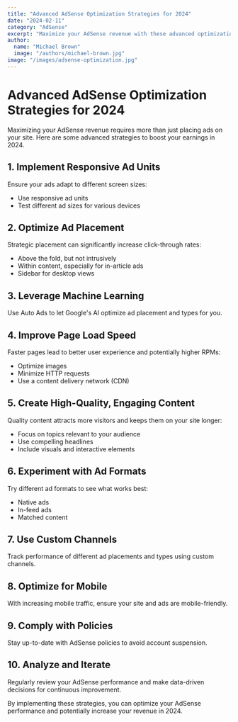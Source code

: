 ```yaml
---
title: "Advanced AdSense Optimization Strategies for 2024"
date: "2024-02-11"
category: "AdSense"
excerpt: "Maximize your AdSense revenue with these advanced optimization strategies tailored for 2024"
author:
  name: "Michael Brown"
  image: "/authors/michael-brown.jpg"
image: "/images/adsense-optimization.jpg"
---
```


# Advanced AdSense Optimization Strategies for 2024

Maximizing your AdSense revenue requires more than just placing ads on your site. Here are some advanced strategies to boost your earnings in 2024.

## 1. Implement Responsive Ad Units

Ensure your ads adapt to different screen sizes:
- Use responsive ad units
- Test different ad sizes for various devices

## 2. Optimize Ad Placement

Strategic placement can significantly increase click-through rates:
- Above the fold, but not intrusively
- Within content, especially for in-article ads
- Sidebar for desktop views

## 3. Leverage Machine Learning

Use Auto Ads to let Google's AI optimize ad placement and types for you.

## 4. Improve Page Load Speed

Faster pages lead to better user experience and potentially higher RPMs:
- Optimize images
- Minimize HTTP requests
- Use a content delivery network (CDN)

## 5. Create High-Quality, Engaging Content

Quality content attracts more visitors and keeps them on your site longer:
- Focus on topics relevant to your audience
- Use compelling headlines
- Include visuals and interactive elements

## 6. Experiment with Ad Formats

Try different ad formats to see what works best:
- Native ads
- In-feed ads
- Matched content

## 7. Use Custom Channels

Track performance of different ad placements and types using custom channels.

## 8. Optimize for Mobile

With increasing mobile traffic, ensure your site and ads are mobile-friendly.

## 9. Comply with Policies

Stay up-to-date with AdSense policies to avoid account suspension.

## 10. Analyze and Iterate

Regularly review your AdSense performance and make data-driven decisions for continuous improvement.

By implementing these strategies, you can optimize your AdSense performance and potentially increase your revenue in 2024.

